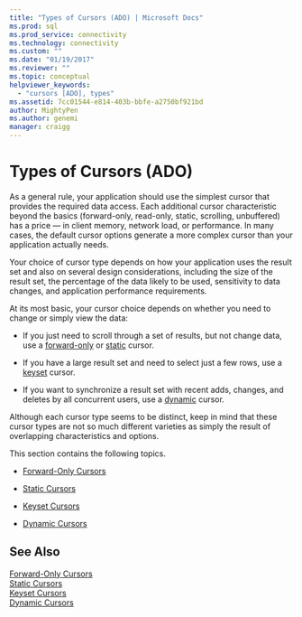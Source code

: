 ```yaml
---
title: "Types of Cursors (ADO) | Microsoft Docs"
ms.prod: sql
ms.prod_service: connectivity
ms.technology: connectivity
ms.custom: ""
ms.date: "01/19/2017"
ms.reviewer: ""
ms.topic: conceptual
helpviewer_keywords: 
  - "cursors [ADO], types"
ms.assetid: 7cc01544-e814-403b-bbfe-a2750bf921bd
author: MightyPen
ms.author: genemi
manager: craigg
---
```

# Types of Cursors (ADO)
As a general rule, your application should use the simplest cursor that provides the required data access. Each additional cursor characteristic beyond the basics (forward-only, read-only, static, scrolling, unbuffered) has a price — in client memory, network load, or performance. In many cases, the default cursor options generate a more complex cursor than your application actually needs.  
  
 Your choice of cursor type depends on how your application uses the result set and also on several design considerations, including the size of the result set, the percentage of the data likely to be used, sensitivity to data changes, and application performance requirements.  
  
 At its most basic, your cursor choice depends on whether you need to change or simply view the data:  
  
-   If you just need to scroll through a set of results, but not change data, use a [forward-only](../../../ado/guide/data/forward-only-cursors.md) or [static](../../../ado/guide/data/static-cursors.md) cursor.  
  
-   If you have a large result set and need to select just a few rows, use a [keyset](../../../ado/guide/data/keyset-cursors.md) cursor.  
  
-   If you want to synchronize a result set with recent adds, changes, and deletes by all concurrent users, use a [dynamic](../../../ado/guide/data/dynamic-cursors.md) cursor.  
  
 Although each cursor type seems to be distinct, keep in mind that these cursor types are not so much different varieties as simply the result of overlapping characteristics and options.  
  
 This section contains the following topics.  
  
-   [Forward-Only Cursors](../../../ado/guide/data/forward-only-cursors.md)  
  
-   [Static Cursors](../../../ado/guide/data/static-cursors.md)  
  
-   [Keyset Cursors](../../../ado/guide/data/keyset-cursors.md)  
  
-   [Dynamic Cursors](../../../ado/guide/data/dynamic-cursors.md)  
  
## See Also  
 [Forward-Only Cursors](../../../ado/guide/data/forward-only-cursors.md)   
 [Static Cursors](../../../ado/guide/data/static-cursors.md)   
 [Keyset Cursors](../../../ado/guide/data/keyset-cursors.md)   
 [Dynamic Cursors](../../../ado/guide/data/dynamic-cursors.md)

